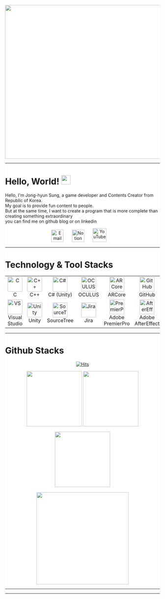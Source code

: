 <div style="heght:100%; weight:100%; background-color: white">

<div> <img src = https://user-images.githubusercontent.com/105025978/192521931-19d00d30-ba56-426b-9160-293e8816cf95.gif
style="width: 1100px; height: 500px;"> </div>

---
  # Hello, World! <img src="https://raw.githubusercontent.com/MartinHeinz/MartinHeinz/master/wave.gif" width="30px">
Hello, I'm Jong-hyun Sung, a game developer and Contents Creator from Republic of Korea.<br>
My goal is to provide fun content to people.<br>
But at the same time, I want to create a program that is more complete than creating something extraordinary<br>
you can find me on github blog or on linkedin<br>

<p align="center">
  <a href="mailto:atoez45@gmail.com"><img width="40px" alt="Email" title="Send Email" src="https://user-images.githubusercontent.com/87287709/191726139-49455a2a-25e8-4809-9845-13cba8926343.png"/></a>
   &#8287;&#8287;&#8287;&#8287;&#8287;
  <a href="https://www.notion.so/My_Profile-d2608ff839c144e6b4b8bc7ca5a11503"><img width="40px" alt="Notion" title="Notion" src="https://user-images.githubusercontent.com/105025978/192720372-570813fe-47d2-436f-aab0-c3c259e71ac6.png"></a>
   &#8287;&#8287;&#8287;&#8287;&#8287;
  <a href="https://www.youtube.com/channel/UC568Pwr9PrpRi5qIuQRBgMA"><img width="45px" alt="YouTube" title="YouTube" src="https://user-images.githubusercontent.com/105025978/192734460-2ae45894-0ee1-4019-90ab-8c8cac6262dc.png"></a>
  &#8287;&#8287;&#8287;&#8287;&#8287;

</p>

---

# Technology & Tool Stacks

<table align=center>
  <tr>
    <td align="center" width="96">
      <a href="#macropower-tech">
        <img src="https://user-images.githubusercontent.com/105025978/192747795-f4190184-4fb7-47c8-978e-e1a8e2f03b74.svg" width="48" height="48" alt="C" />
      </a>
      <br>C
    </td>
    <td align="center" width="96">
      <a href="#macropower-tech">
        <img src="https://user-images.githubusercontent.com/105025978/192745972-2ea3f768-c3f9-4f5d-8081-532c87dc395a.png" width="48" height="48" alt="C++" />
      </a>
      <br>C++
    </td>
    <td align="center" width="96">
      <a href="#macropower-tech">
        <img src="https://user-images.githubusercontent.com/87287709/191778468-58f092e8-2de5-40cf-ae6e-0b58dcd02afe.svg" width="48" height="48" alt="C#" />
      </a>
      <br>C#&nbsp;(Unity)
    </td>
    <td align="center"  width="96">
      <a href="#macropower-tech">
        <img src="https://user-images.githubusercontent.com/87287709/191783843-e6488ef6-87de-4076-9e04-681bdca04469.svg" width="48" height="48" alt="OCULUS" />
      </a>
      <br>OCULUS
    </td>
    <td align="center" width="96">
      <a href="#macropower-tech">
        <img src="https://user-images.githubusercontent.com/87287709/191784318-c271a788-3a10-4b05-8494-3e4c52e80978.png" width="48" height="48" alt="ARCore" />
      </a>
      <br>ARCore
    </td>
    <td align="center" width="96">
      <a href="#macropower-tech" >
        <img src="https://user-images.githubusercontent.com/105025978/192743325-bdfa0393-dcfe-4065-961c-5045d2d6c0cb.png" width="48" height="48" alt="GitHub" />
      </a>
      <br>GitHub
    </td>
  </tr>
  <tr>
    <td align="center" width="96">
      <a href="#macropower-tech">
        <img src="https://user-images.githubusercontent.com/105025978/192754710-d0192a8c-8ce8-4d4f-96e4-ad80be99184b.png" width="48" height="48" alt="VS" />
      </a>
      <br>Visual Studio
    </td>
    <td align="center" width="96">
      <a href="#macropower-tech">
        <img src="https://user-images.githubusercontent.com/105025978/192756138-c623283a-b2e7-4b81-bee0-12454e587260.png" width="48" height="48" alt="Unity" />
      </a>
      <br>Unity
    </td>
    <td align="center" width="96">
      <a href="#macropower-tech">
        <img src="https://user-images.githubusercontent.com/105025978/192756429-7abf8113-32e2-4a25-b5c7-83b115208808.png" width="48" height="48" alt="SourceTree" />
      </a>
      <br>SourceTree
    </td>
    <td align="center" width="96">
      <a href="#macropower-tech">
        <img src="https://user-images.githubusercontent.com/105025978/192757130-a0538761-5221-4b1b-810e-a561d1ad56dd.png" width="48" height="48" alt="Jira" />
      </a>
      <br>Jira
    </td>
    <td align="center" width="96">
      <a href="#macropower-tech">
        <img src="https://user-images.githubusercontent.com/105025978/192757809-66c0ab9b-81c1-44dc-8fd7-277eaf0122a8.png" width="48" height="48" alt="PremierPro" />
      </a>
      <br>Adobe<br>PremierPro
    </td>
    <td align="center" width="96">
      <a href="#macropower-tech">
        <img src="https://user-images.githubusercontent.com/105025978/192757901-8ee07d3a-b109-4c28-9472-896a5c347d24.png" width="48" height="48" alt="AfterEffect" />
      </a>
      <br>Adobe<br>AfterEffect
    </td>
</table>

---

# Github Stacks
  
<div align=center>  

[![Hits](https://hits.seeyoufarm.com/api/count/incr/badge.svg?url=https%3A%2F%2Fgithub.com%2FJongcop&count_bg=%23CE1FC7&title_bg=%2312BCC2&icon=github.svg&icon_color=%23FFFFFF&title=Visit+Count&edge_flat=true)](https://hits.seeyoufarm.com)<br/>

</div>

<p align = center>

  <img height="180em" src="https://github-readme-stats.vercel.app/api?username=Jongcop&show_icons=true&include_all_commits=true&bg_color=30,E41076,3A034B&title_color=fff&text_color=fff">
<img height="180em" src="https://github-readme-stats.vercel.app/api/top-langs/?username=Jongcop&layout=compact&bg_color=30,E41076,3A034B&title_color=fff&text_color=fff">
</p>

<p align = "center">
 <img height="180em" src="https://github-readme-streak-stats.herokuapp.com/?user=Jongcop&show_icons=true&locale=en&layout=compact&theme=radical&line_height=0"/>
 <br></br>
 <img height="300em" src="https://activity-graph.herokuapp.com/graph?username=Jongcop&theme=redical">
</p> 

---
</div>

---
